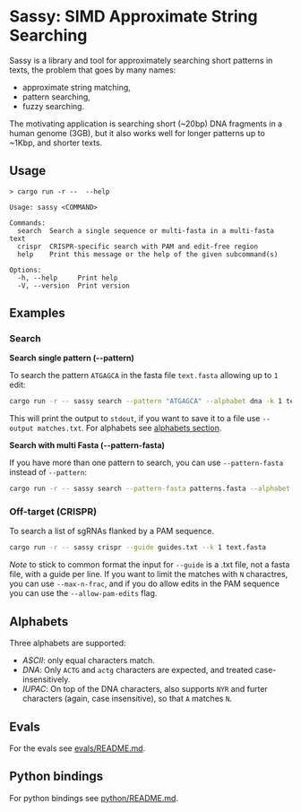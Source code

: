 # Sassy: SIMD Approximate String Searching

Sassy is a library and tool for approximately searching short patterns in texts,
the problem that goes by many names:
- approximate string matching,
- pattern searching,
- fuzzy searching.

The motivating application is searching short (~20bp) DNA fragments in a human
genome (3GB), but it also works well for longer patterns up to ~1Kbp, and
shorter texts.

## Usage

```
> cargo run -r --  --help

Usage: sassy <COMMAND>

Commands:
  search  Search a single sequence or multi-fasta in a multi-fasta text
  crispr  CRISPR-specific search with PAM and edit-free region
  help    Print this message or the help of the given subcommand(s)

Options:
  -h, --help     Print help
  -V, --version  Print version

```

## Examples

### Search
**Search single pattern (--pattern)**

To search the pattern `ATGAGCA` in the fasta file `text.fasta` allowing up to `1` edit:
```bash 
cargo run -r -- sassy search --pattern "ATGAGCA" --alphabet dna -k 1 text.fasta
```
This will print the output to `stdout`, if you want to save it to a file use `--output matches.txt`. 
For alphabets see [alphabets section](#alphabets).

**Search with multi Fasta (--pattern-fasta)**

If you have more than one pattern to search, you can use `--pattern-fasta` instead of `--pattern`:
```bash 
cargo run -r -- sassy search --pattern-fasta patterns.fasta --alphabet dna -k 1 text.fasta
```

### Off-target (CRISPR)
To search a list of sgRNAs flanked by a PAM sequence. 

```bash 
cargo run -r -- sassy crispr --guide guides.txt --k 1 text.fasta
```
*Note* to stick to common format the input for `--guide` is a .txt file, not a fasta file, with a 
guide per line.
If you want to limit the matches with `N` charactres, you can use `--max-n-frac`, and if you 
do allow edits in the PAM sequence you can use the `--allow-pam-edits` flag.


## Alphabets
Three alphabets are supported:
- *ASCII*: only equal characters match.
- *DNA*: Only `ACTG` and `actg` characters are expected, and treated case-insensitively.
- *IUPAC*: On top of the DNA characters, also supports `NYR` and furter
  characters (again, case insensitive), so that `A` matches `N`.

## Evals
For the evals see [evals/README.md](evals/README.md).

## Python bindings
For python bindings see [python/README.md](python/README.md).
